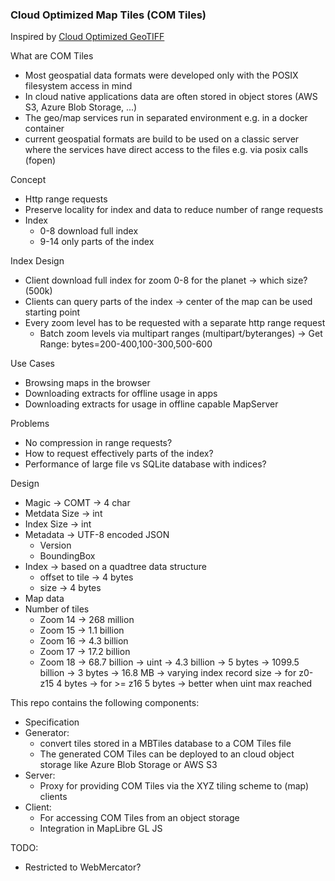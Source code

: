 ### Cloud Optimized Map Tiles (COM Tiles)

Inspired by [Cloud Optimized GeoTIFF](https://www.cogeo.org/)   

What are COM Tiles
- Most geospatial data formats were developed only with the POSIX filesystem access in mind
- In cloud native applications data are often stored in object stores (AWS S3, Azure Blob Storage, ...)
- The geo/map services run in separated environment e.g. in a docker container
- current geospatial formats are build to be used on a classic server where the services have direct access to the files
  e.g. via posix calls (fopen)
    
Concept
- Http range requests
- Preserve locality for index and data to reduce number of range requests
- Index
    - 0-8 download full index
    - 9-14 only parts of the index
  
Index Design
- Client download full index for zoom 0-8 for the planet -> which size? (500k)
- Clients can query parts of the index -> center of the map can be used starting point 
- Every zoom level has to be requested with a separate http range request
  - Batch zoom levels via multipart ranges (multipart/byteranges) -> Get Range: bytes=200-400,100-300,500-600

Use Cases
- Browsing maps in the browser
- Downloading extracts for offline usage in apps
- Downloading extracts for usage in offline capable MapServer
    
Problems
- No compression in range requests?
- How to request effectively parts of the index?
- Performance of large file vs SQLite database with indices?

Design
- Magic -> COMT -> 4 char
- Metdata Size -> int
- Index Size -> int
- Metadata -> UTF-8 encoded JSON
    - Version
    - BoundingBox
- Index -> based on a quadtree data structure
  - offset to tile -> 4 bytes
  - size -> 4 bytes
- Map data
- Number of tiles
  - Zoom 14 -> 268 million
  - Zoom 15 -> 1.1 billion
  - Zoom 16 -> 4.3 billion
  - Zoom 17 -> 17.2 billion
  - Zoom 18 -> 68.7 billion
  -> uint -> 4.3 billion 
  -> 5 bytes -> 1099.5 billion 
  -> 3 bytes -> 16.8 MB
-> varying index record size -> for z0-z15 4 bytes -> for >= z16 5 bytes -> better when uint max reached
    
    
This repo contains the following components: 
- Specification
- Generator: 
  - convert tiles stored in a MBTiles database to a COM Tiles file
  - The generated COM Tiles can be deployed to an cloud object storage like Azure Blob Storage or AWS S3
- Server: 
  - Proxy for providing COM Tiles via the XYZ tiling scheme to (map) clients
- Client: 
  - For accessing COM Tiles from an object storage 
  - Integration in MapLibre GL JS


TODO:
- Restricted to WebMercator?
